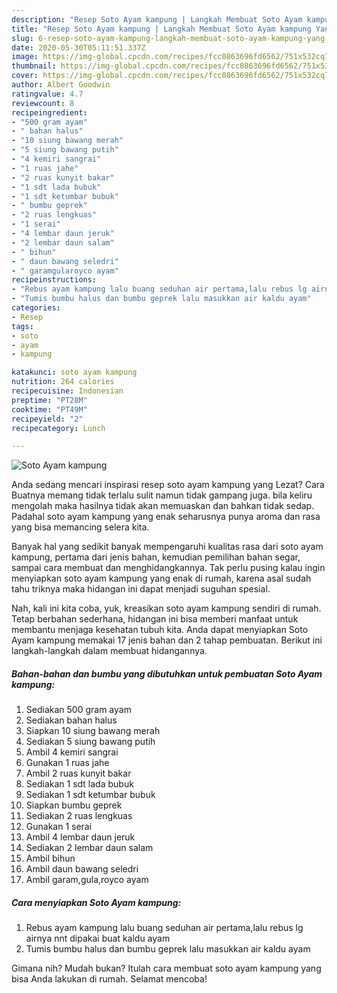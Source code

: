 ```yaml
---
description: "Resep Soto Ayam kampung | Langkah Membuat Soto Ayam kampung Yang Lezat"
title: "Resep Soto Ayam kampung | Langkah Membuat Soto Ayam kampung Yang Lezat"
slug: 6-resep-soto-ayam-kampung-langkah-membuat-soto-ayam-kampung-yang-lezat
date: 2020-05-30T05:11:51.337Z
image: https://img-global.cpcdn.com/recipes/fcc0863696fd6562/751x532cq70/soto-ayam-kampung-foto-resep-utama.jpg
thumbnail: https://img-global.cpcdn.com/recipes/fcc0863696fd6562/751x532cq70/soto-ayam-kampung-foto-resep-utama.jpg
cover: https://img-global.cpcdn.com/recipes/fcc0863696fd6562/751x532cq70/soto-ayam-kampung-foto-resep-utama.jpg
author: Albert Goodwin
ratingvalue: 4.7
reviewcount: 8
recipeingredient:
- "500 gram ayam"
- " bahan halus"
- "10 siung bawang merah"
- "5 siung bawang putih"
- "4 kemiri sangrai"
- "1 ruas jahe"
- "2 ruas kunyit bakar"
- "1 sdt lada bubuk"
- "1 sdt ketumbar bubuk"
- " bumbu geprek"
- "2 ruas lengkuas"
- "1 serai"
- "4 lembar daun jeruk"
- "2 lembar daun salam"
- " bihun"
- " daun bawang seledri"
- " garamgularoyco ayam"
recipeinstructions:
- "Rebus ayam kampung lalu buang seduhan air pertama,lalu rebus lg airnya nnt dipakai buat kaldu ayam"
- "Tumis bumbu halus dan bumbu geprek lalu masukkan air kaldu ayam"
categories:
- Resep
tags:
- soto
- ayam
- kampung

katakunci: soto ayam kampung 
nutrition: 264 calories
recipecuisine: Indonesian
preptime: "PT28M"
cooktime: "PT49M"
recipeyield: "2"
recipecategory: Lunch

---
```



![Soto Ayam kampung](https://img-global.cpcdn.com/recipes/fcc0863696fd6562/751x532cq70/soto-ayam-kampung-foto-resep-utama.jpg)

Anda sedang mencari inspirasi resep soto ayam kampung yang Lezat? Cara Buatnya memang tidak terlalu sulit namun tidak gampang juga. bila keliru mengolah maka hasilnya tidak akan memuaskan dan bahkan tidak sedap. Padahal soto ayam kampung yang enak seharusnya punya aroma dan rasa yang bisa memancing selera kita.

Banyak hal yang sedikit banyak mempengaruhi kualitas rasa dari soto ayam kampung, pertama dari jenis bahan, kemudian pemilihan bahan segar, sampai cara membuat dan menghidangkannya. Tak perlu pusing kalau ingin menyiapkan soto ayam kampung yang enak di rumah, karena asal sudah tahu triknya maka hidangan ini dapat menjadi suguhan spesial.




Nah, kali ini kita coba, yuk, kreasikan soto ayam kampung sendiri di rumah. Tetap berbahan sederhana, hidangan ini bisa memberi manfaat untuk membantu menjaga kesehatan tubuh kita. Anda dapat menyiapkan Soto Ayam kampung memakai 17 jenis bahan dan 2 tahap pembuatan. Berikut ini langkah-langkah dalam membuat hidangannya.

<!--inarticleads1-->

##### Bahan-bahan dan bumbu yang dibutuhkan untuk pembuatan Soto Ayam kampung:

1. Sediakan 500 gram ayam
1. Sediakan  bahan halus
1. Siapkan 10 siung bawang merah
1. Sediakan 5 siung bawang putih
1. Ambil 4 kemiri sangrai
1. Gunakan 1 ruas jahe
1. Ambil 2 ruas kunyit bakar
1. Sediakan 1 sdt lada bubuk
1. Sediakan 1 sdt ketumbar bubuk
1. Siapkan  bumbu geprek
1. Sediakan 2 ruas lengkuas
1. Gunakan 1 serai
1. Ambil 4 lembar daun jeruk
1. Sediakan 2 lembar daun salam
1. Ambil  bihun
1. Ambil  daun bawang seledri
1. Ambil  garam,gula,royco ayam




<!--inarticleads2-->

##### Cara menyiapkan Soto Ayam kampung:

1. Rebus ayam kampung lalu buang seduhan air pertama,lalu rebus lg airnya nnt dipakai buat kaldu ayam
1. Tumis bumbu halus dan bumbu geprek lalu masukkan air kaldu ayam




Gimana nih? Mudah bukan? Itulah cara membuat soto ayam kampung yang bisa Anda lakukan di rumah. Selamat mencoba!
